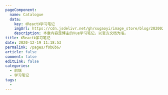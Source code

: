 ```yaml
---
pageComponent: 
  name: Catalogue
  data: 
    key: 《React》学习笔记
    imgUrl: https://cdn.jsdelivr.net/gh/xugaoyi/image_store/blog/20200204143633.png
    description: 本章内容是博主的Vue学习笔记，以官方文档为准。
title: 《React》学习笔记
date: 2020-12-19 11:18:53
permalink: /pages/f0b6b6/
article: false
comment: false
editLink: false
categories:
  - 前端
  - 学习笔记
tags:
  - 
---
```

